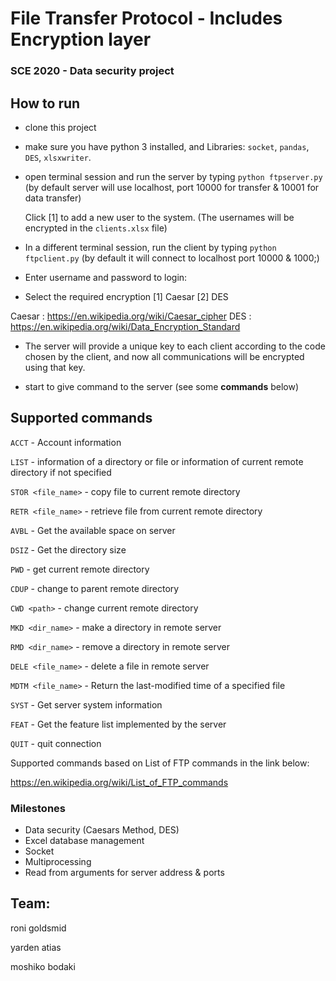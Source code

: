 # **File Transfer Protocol - Includes Encryption layer**


### **SCE 2020 - Data security project**


## **How to run**

- clone this project
- make sure you have python 3 installed, and Libraries: `socket`, `pandas`, `DES`, `xlsxwriter`.
- open terminal session and run the server by typing `python ftpserver.py` (by default server will use localhost, port 10000 for transfer &amp; 10001 for data transfer)

	Click [1] to add a new user to the system. (The usernames will be encrypted in the `clients.xlsx` file)
	
- In a different terminal session, run the client by typing `python ftpclient.py` (by default it will connect to localhost port 10000 &amp; 1000;) 
- Enter username and password to login:
- Select the required encryption [1] Caesar [2] DES

Caesar : https://en.wikipedia.org/wiki/Caesar_cipher
DES : https://en.wikipedia.org/wiki/Data_Encryption_Standard


- The server will provide a unique key to each client according to the code chosen by the client, and now all communications will be encrypted using that key.
	
	
- start to give command to the server (see some **commands** below)


## Supported commands

`ACCT` - Account information

`LIST` - information of a directory or file or information of current remote directory if not specified

`STOR <file_name>` - copy file to current remote directory 

`RETR <file_name>` - retrieve file from current remote directory

`AVBL` - Get the available space on server

`DSIZ` - Get the directory size

`PWD` - get current remote directory

`CDUP` - change to parent remote directory

`CWD <path>` - change current remote directory

`MKD <dir_name>` - make a directory in remote server

`RMD <dir_name>` - remove a directory in remote server

`DELE <file_name>` - delete a file in remote server 

`MDTM <file_name>` - Return the last-modified time of a specified file

`SYST` - Get server system information

`FEAT` - Get the feature list implemented by the server

`QUIT` - quit connection


Supported commands based on List of FTP commands in the link below:

https://en.wikipedia.org/wiki/List_of_FTP_commands


### **Milestones**

- Data security (Caesars Method, DES)
- Excel database management
- Socket
- Multiprocessing
- Read from arguments for server address &amp; ports


## Team:

roni goldsmid

yarden atias

moshiko bodaki


